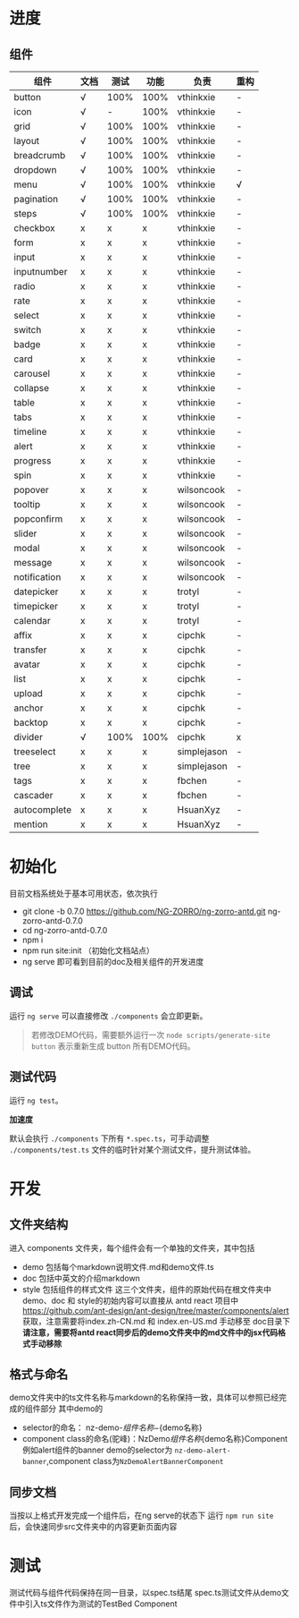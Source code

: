 # 进度

## 组件
| 组件 | 文档 | 测试 | 功能 | 负责 | 重构 |
| --- | --- | --- | --- | --- | --- |
| button | √ | 100% | 100% | vthinkxie | - |
| icon | √ | - | 100% | vthinkxie | - |
| grid | √ | 100% | 100% | vthinkxie | - |
| layout | √ | 100% | 100% | vthinkxie | - |
| breadcrumb | √ | 100% | 100% | vthinkxie | - |
| dropdown | √ | 100% | 100% | vthinkxie | - |
| menu | √ | 100% | 100% | vthinkxie | √ |
| pagination | √ | 100% | 100% | vthinkxie | - |
| steps | √ | 100% | 100% | vthinkxie | - |
| checkbox | x | x | x | vthinkxie | - |
| form | x | x | x | vthinkxie | - |
| input | x | x | x | vthinkxie | - |
| inputnumber | x | x | x | vthinkxie | - |
| radio | x | x | x | vthinkxie | - |
| rate | x | x | x | vthinkxie | - |
| select | x | x | x | vthinkxie | - |
| switch | x | x | x | vthinkxie | - |
| badge | x | x | x | vthinkxie | - |
| card | x | x | x | vthinkxie | - |
| carousel | x | x | x | vthinkxie | - |
| collapse | x | x | x | vthinkxie | - |
| table | x | x | x | vthinkxie | - |
| tabs | x | x | x | vthinkxie | - |
| timeline | x | x | x | vthinkxie | - |
| alert | x | x | x | vthinkxie | - |
| progress | x | x | x | vthinkxie | - |
| spin | x | x | x | vthinkxie | - |
| popover | x | x | x | wilsoncook | - |
| tooltip | x | x | x | wilsoncook | - |
| popconfirm | x | x | x | wilsoncook | - |
| slider | x | x | x | wilsoncook | - |
| modal | x | x | x | wilsoncook | - |
| message | x | x | x | wilsoncook | - |
| notification | x | x | x | wilsoncook | - |
| datepicker | x | x | x | trotyl | - |
| timepicker | x | x | x | trotyl | - |
| calendar | x | x | x | trotyl | - |
| affix | x | x | x | cipchk | - |
| transfer | x | x | x | cipchk | - |
| avatar | x | x | x | cipchk | - |
| list | x | x | x | cipchk | - |
| upload | x | x | x | cipchk | - |
| anchor | x | x | x | cipchk | - |
| backtop | x | x | x | cipchk | - |
| divider | √ | 100% | 100% | cipchk | x |
| treeselect | x | x | x | simplejason | - |
| tree | x | x | x | simplejason | - |
| tags | x | x | x | fbchen | -|
| cascader | x | x | x | fbchen | - |
| autocomplete | x | x | x | HsuanXyz | - |
| mention | x | x | x | HsuanXyz | - |



# 初始化
目前文档系统处于基本可用状态，依次执行
* git clone -b 0.7.0 https://github.com/NG-ZORRO/ng-zorro-antd.git ng-zorro-antd-0.7.0
* cd ng-zorro-antd-0.7.0
* npm i
* npm run site:init （初始化文档站点）
* ng serve
即可看到目前的doc及相关组件的开发进度

## 调试

运行 `ng serve` 可以直接修改 `./components` 会立即更新。

> 若修改DEMO代码，需要额外运行一次 `node scripts/generate-site button` 表示重新生成 button 所有DEMO代码。

## 测试代码

运行 `ng test`。

**加速度**

默认会执行 `./components` 下所有 `*.spec.ts`，可手动调整 `./components/test.ts` 文件的临时针对某个测试文件，提升测试体验。

# 开发
## 文件夹结构
进入 components 文件夹，每个组件会有一个单独的文件夹，其中包括
* demo 包括每个markdown说明文件.md和demo文件.ts
* doc 包括中英文的介绍markdown
* style 包括组件的样式文件
这三个文件夹，组件的原始代码在根文件夹中
demo、doc 和 style的初始内容可以直接从 antd react 项目中 https://github.com/ant-design/ant-design/tree/master/components/alert 获取，注意需要将index.zh-CN.md 和 index.en-US.md 手动移至 doc目录下
**请注意，需要将antd react同步后的demo文件夹中的md文件中的jsx代码格式手动移除**
## 格式与命名
demo文件夹中的ts文件名称与markdown的名称保持一致，具体可以参照已经完成的组件部分
其中demo的
* selector的命名： nz-demo-${组件名称}-${demo名称}
* component class的命名(驼峰)：NzDemo${组件名称}${demo名称}Component
例如alert组件的banner demo的selector为 `nz-demo-alert-banner`,component class为`NzDemoAlertBannerComponent`
## 同步文档
当按以上格式开发完成一个组件后，在ng serve的状态下
运行 `npm run site` 后，会快速同步src文件夹中的内容更新页面内容
# 测试
测试代码与组件代码保持在同一目录，以spec.ts结尾
spec.ts测试文件从demo文件中引入ts文件作为测试的TestBed Component
